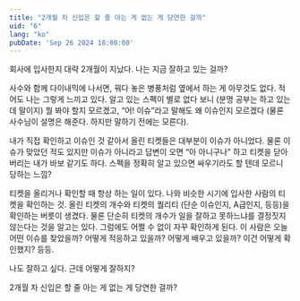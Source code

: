 ```yaml
---
title: "2개월 차 신입은 할 줄 아는 게 없는 게 당연한 걸까"
uid: "6"
lang: "ko"
pubDate: 'Sep 26 2024 18:00:00'
---
```


회사에 입사한지 대략 2개월이 지났다. 나는 지금 잘하고 있는 걸까?

사수와 함께 다이내믹에 나서면, 꿔다 놓은 병풍처럼 옆에서 하는 게 아무것도 없다. 적어도 나는 그렇게 느끼고 있다. 알고 있는 스펙이 별로 없다 보니 (분명 공부는 하고 있는데 말이지) 뭘 봐야 할지 모르겠고, “어! 이슈”라고 말해도 왜 이슈인지 모르겠다 (물론 사수님이 설명은 해준다. 하지만 말하기 전에는 모른다).

내가 직접 확인하고 이슈인 것 같아서 올린 티켓들은 대부분이 이슈가 아니었다. 물론 이슈가 맞았던 적도 있지만 이슈가 아니라고 답변이 오면 “아 아니구나” 하고 티켓을 닫아 버리는 내가 바보 같기도 하다. 스펙을 정확히 알고 있으면 싸우기라도 할 텐데 모르니 당하는 느낌?

티켓을 올리거나 확인할 때 항상 하는 일이 있다. 나와 비슷한 시기에 입사한 사람의 티켓을 확인하는 것. 올린 티켓의 개수와 티켓의 퀄리티 (단순 이슈인지, A급인지, 등등)을 확인하는 버릇이 생겼다. 물론 단순히 티켓의 개수가 일을 잘하고 못하느냐를 결정짓지 않는다는 것을 알고는 있다. 그럼에도 어쩔 수 없이 자꾸 확인하게 된다. 이 사람은 오늘 어떤 이슈를 찾았을까? 어떻게 적응하고 있을까? 어떻게 배우고 있을까? 이건 어떻게 확인했지? 등등.

나도 잘하고 싶다. 근데 어떻게 잘하지?

2개월 차 신입은 할 줄 아는 게 없는 게 당연한 걸까?